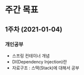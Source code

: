 # 주간 목표

## **1주차** (2021-01-04)

### 개인공부
  * 스프링 컨테이너 개념 
  * DI(Dependency Injection)란
  * 자료구조 : 스택(Stack)에 대해서 공부
